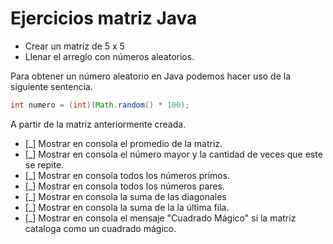 # Ejercicios matriz Java

* Crear un matriz de 5 x 5
* Llenar el arreglo con números aleatorios.

Para obtener un número aleatorio en Java podemos hacer uso de la siguiente sentencia.

```java
int numero = (int)(Math.random() * 100);
```

A partir de la matriz anteriormente creada.

* [\_] Mostrar en consola el promedio de la matriz.
* [\_] Mostrar en consola el número mayor y la cantidad de veces que este se repite.
* [\_] Mostrar en consola todos los números primos.
* [\_] Mostrar en consola todos los números pares.
* [\_] Mostrar en consola la suma de las diagonales
* [\_] Mostrar en consola la suma de la la última fila.
* [\_] Mostrar en consola el mensaje "Cuadrado Mágico" si la matriz cataloga como un cuadrado mágico.

